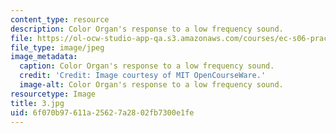 ```yaml
---
content_type: resource
description: Color Organ's response to a low frequency sound.
file: https://ol-ocw-studio-app-qa.s3.amazonaws.com/courses/ec-s06-practical-electronics-fall-2004/6f070b97611a25627a2802fb7300e1fe_3.jpg
file_type: image/jpeg
image_metadata:
  caption: Color Organ's response to a low frequency sound.
  credit: 'Credit: Image courtesy of MIT OpenCourseWare.'
  image-alt: Color Organ's response to a low frequency sound.
resourcetype: Image
title: 3.jpg
uid: 6f070b97-611a-2562-7a28-02fb7300e1fe
---
```

